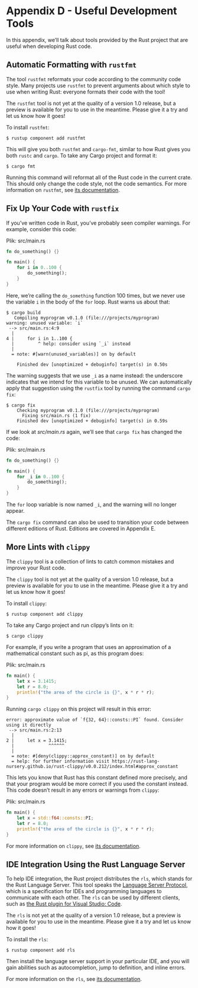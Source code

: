 # Appendix D - Useful Development Tools

In this appendix, we’ll talk about tools provided by the Rust project that are
useful when developing Rust code.

## Automatic Formatting with `rustfmt`

The tool `rustfmt` reformats your code according to the community code style.
Many projects use `rustfmt` to prevent arguments about which style to use when
writing Rust: everyone formats their code with the tool!

The `rustfmt` tool is not yet at the quality of a version 1.0 release, but
a preview is available for you to use in the meantime. Please give it a try and
let us know how it goes!

To install `rustfmt`:

```console
$ rustup component add rustfmt
```

This will give you both `rustfmt` and `cargo-fmt`, similar to how Rust gives
you both `rustc` and `cargo`. To take any Cargo project and format it:

```console
$ cargo fmt
```

Running this command will reformat all of the Rust code in the current crate.
This should only change the code style, not the code semantics. For more
information on `rustfmt`, see [its documentation][rustfmt].

[rustfmt]: https://github.com/rust-lang-nursery/rustfmt

## Fix Up Your Code with `rustfix`

If you’ve written code in Rust, you’ve probably seen compiler warnings. For
example, consider this code:

<span class="filename">Plik: src/main.rs</span>

```rust
fn do_something() {}

fn main() {
    for i in 0..100 {
        do_something();
    }
}
```

Here, we’re calling the `do_something` function 100 times, but we never use the
variable `i` in the body of the `for` loop. Rust warns us about that:

```console
$ cargo build
   Compiling myprogram v0.1.0 (file:///projects/myprogram)
warning: unused variable: `i`
 --> src/main.rs:4:9
  |
4 |     for i in 1..100 {
  |         ^ help: consider using `_i` instead
  |
  = note: #[warn(unused_variables)] on by default

    Finished dev [unoptimized + debuginfo] target(s) in 0.50s
```

The warning suggests that we use `_i` as a name instead: the underscore
indicates that we intend for this variable to be unused. We can automatically
apply that suggestion using the `rustfix` tool by running the command `cargo
fix`:

```console
$ cargo fix
    Checking myprogram v0.1.0 (file:///projects/myprogram)
      Fixing src/main.rs (1 fix)
    Finished dev [unoptimized + debuginfo] target(s) in 0.59s
```

If we look at *src/main.rs* again, we’ll see that `cargo fix` has changed the
code:

<span class="filename">Plik: src/main.rs</span>

```rust
fn do_something() {}

fn main() {
    for _i in 0..100 {
        do_something();
    }
}
```

The `for` loop variable is now named `_i`, and the warning will no longer
appear.

The `cargo fix` command can also be used to transition your code between
different editions of Rust. Editions are covered in Appendix E.

## More Lints with `clippy`

The `clippy` tool is a collection of lints to catch common mistakes and improve
your Rust code.

The `clippy` tool is not yet at the quality of a version 1.0 release, but a
preview is available for you to use in the meantime. Please give it a try and
let us know how it goes!

To install `clippy`:

```console
$ rustup component add clippy
```

To take any Cargo project and run clippy’s lints on it:

```console
$ cargo clippy
```

For example, if you write a program that uses an approximation of a
mathematical constant such as pi, as this program does:

<span class="filename">Plik: src/main.rs</span>

```rust
fn main() {
    let x = 3.1415;
    let r = 8.0;
    println!("the area of the circle is {}", x * r * r);
}
```

Running `cargo clippy` on this project will result in this error:

```text
error: approximate value of `f{32, 64}::consts::PI` found. Consider using it directly
 --> src/main.rs:2:13
  |
2 |     let x = 3.1415;
  |             ^^^^^^
  |
  = note: #[deny(clippy::approx_constant)] on by default
  = help: for further information visit https://rust-lang-nursery.github.io/rust-clippy/v0.0.212/index.html#approx_constant
```

This lets you know that Rust has this constant defined more precisely, and that
your program would be more correct if you used the constant instead. This code
doesn’t result in any errors or warnings from `clippy`:

<span class="filename">Plik: src/main.rs</span>

```rust
fn main() {
    let x = std::f64::consts::PI;
    let r = 8.0;
    println!("the area of the circle is {}", x * r * r);
}
```

For more information on `clippy`, see [its documentation][clippy].

[clippy]: https://github.com/rust-lang-nursery/rust-clippy

## IDE Integration Using the Rust Language Server

To help IDE integration, the Rust project distributes the `rls`, which stands
for the Rust Language Server. This tool speaks the [Language Server
Protocol][lsp], which is a specification for IDEs and programming languages to
communicate with each other. The `rls` can be used by different clients, such
as [the Rust plugin for Visual Studio: Code][vscode].

[lsp]: http://langserver.org/
[vscode]: https://marketplace.visualstudio.com/items?itemName=rust-lang.rust

The `rls` is not yet at the quality of a version 1.0 release, but a preview is
available for you to use in the meantime. Please give it a try and let us know
how it goes!

To install the `rls`:

```console
$ rustup component add rls
```

Then install the language server support in your particular IDE, and you will
gain abilities such as autocompletion, jump to definition, and inline errors.

For more information on the `rls`, see [its documentation][rls].

[rls]: https://github.com/rust-lang-nursery/rls
